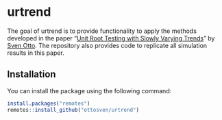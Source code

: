 # urtrend

The goal of urtrend is to provide functionality to apply the methods
developed in the paper “[Unit Root Testing with Slowly Varying Trends](https://arxiv.org/abs/2003.04066)” by [Sven
Otto](https://www.svenotto.com). 
The repository also provides code to replicate all simulation results in
this paper.

## Installation

You can install the package using the following command:

``` r
install.packages("remotes")
remotes::install_github("ottosven/urtrend")
```
